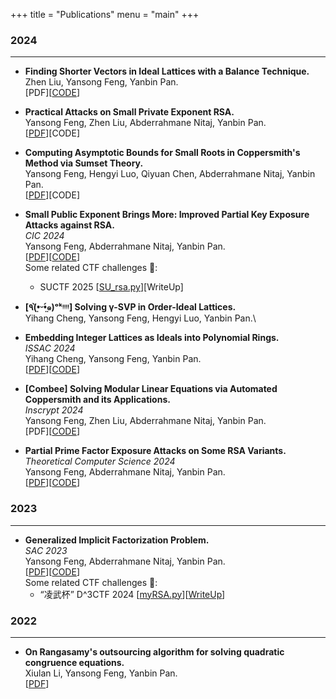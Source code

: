 +++
title = "Publications"
menu = "main"
+++
### 2024
---

- **Finding Shorter Vectors in Ideal Lattices with a Balance Technique.**\
Zhen Liu, Yansong Feng, Yanbin Pan.\
[PDF][[CODE](https://github.com/zl1621/balance-phs-style)]

- **Practical Attacks on Small Private Exponent RSA.**\
Yansong Feng, Zhen Liu, Abderrahmane Nitaj, Yanbin Pan.\
[[PDF](https://eprint.iacr.org/2024/1331.pdf)][CODE]

- **Computing Asymptotic Bounds for Small Roots in Coppersmith's Method via Sumset Theory.**\
Yansong Feng, Hengyi Luo, Qiyuan Chen, Abderrahmane Nitaj, Yanbin Pan.\
[[PDF](https://eprint.iacr.org/2024/1330)][CODE]


- **Small Public Exponent Brings More: Improved Partial Key Exposure Attacks against RSA.**\
*CIC 2024*\
Yansong Feng, Abderrahmane Nitaj, Yanbin Pan.\
[[PDF](https://eprint.iacr.org/2024/1329)][[CODE](https://github.com/fffmath/MSBsOfPrivateKeyAttack)]\
Some related CTF challenges 🚩:
    - SUCTF 2025 [[SU_rsa.py](https://www.fffmath.com/code/SU_rsa.py)][WriteUp]


- **[٩(•̤̀ᵕ•̤́๑)ᵒᵏᵎᵎᵎᵎ] Solving γ-SVP in Order-Ideal Lattices.**\
Yihang Cheng, Yansong Feng, Hengyi Luo, Yanbin Pan.\

- **Embedding Integer Lattices as Ideals into  Polynomial Rings.**\
*ISSAC 2024*\
Yihang Cheng, Yansong Feng, Yanbin Pan.\
[[PDF](https://eprint.iacr.org/2024/1041)][[CODE](https://github.com/fffmath/IdentifyIdealLattice)]

- **[Combee] Solving Modular Linear Equations via Automated Coppersmith and its Applications.**\
*Inscrypt 2024*\
Yansong Feng,  Zhen Liu, Abderrahmane Nitaj, Yanbin Pan.\
[PDF][[CODE](https://github.com/fffmath/CombeeIFP)]

- **Partial Prime Factor Exposure Attacks on Some RSA Variants.**\
*Theoretical Computer Science 2024*\
Yansong Feng,  Abderrahmane Nitaj, Yanbin Pan.\
[[PDF](https://doi.org/10.1016/j.tcs.2024.114549)][[CODE](https://github.com/fffmath/PPFEAttack)]

### 2023

---

- **Generalized Implicit Factorization Problem.**\
*SAC 2023*\
Yansong Feng,  Abderrahmane Nitaj, Yanbin Pan.\
[[PDF](https://eprint.iacr.org/2023/1562)][[CODE](https://github.com/fffmath/GIFP)]\
Some related CTF challenges 🚩:
    - “凌武杯” D^3CTF 2024 [[myRSA.py](https://www.fffmath.com/code/myRSA.py)][[WriteUp](https://mp.weixin.qq.com/s/0sBfu94em2sR82OYDZF6zQ)]

### 2022

---

- **On Rangasamy's outsourcing algorithm for solving quadratic congruence equations.**\
Xiulan Li, Yansong Feng, Yanbin Pan.\
[[PDF](https://arxiv.org/pdf/2203.10751)]